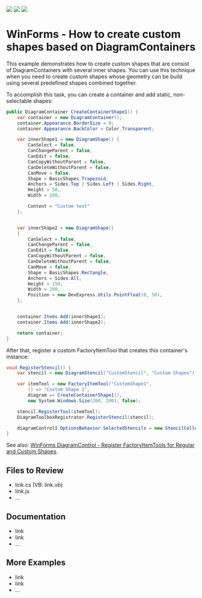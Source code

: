 <!-- default badges list -->
![](https://img.shields.io/endpoint?url=https://codecentral.devexpress.com/api/v1/VersionRange/659310713/17.1.3%2B)
[![](https://img.shields.io/badge/Open_in_DevExpress_Support_Center-FF7200?style=flat-square&logo=DevExpress&logoColor=white)](https://supportcenter.devexpress.com/ticket/details/T1174644)
[![](https://img.shields.io/badge/📖_How_to_use_DevExpress_Examples-e9f6fc?style=flat-square)](https://docs.devexpress.com/GeneralInformation/403183)
<!-- default badges end -->
# WinForms - How to create custom shapes based on DiagramContainers

This example demonstrates how to create custom shapes that are consist of DiagramContainers with several inner shapes. You can use this technique when you need to create custom shapes whose geometry can be build using several predefined shapes combined together.

To accomplish this task, you can create a container and add static, non-selectable shapes:

```cs
public DiagramContainer CreateContainerShape1() {
	var container = new DiagramContainer();
	container.Appearance.BorderSize = 0;
	container.Appearance.BackColor = Color.Transparent;

	var innerShape1 = new DiagramShape() {
		CanSelect = false,
		CanChangeParent = false,
		CanEdit = false,
		CanCopyWithoutParent = false,
		CanDeleteWithoutParent = false,
		CanMove = false,
		Shape = BasicShapes.Trapezoid,
		Anchors = Sides.Top | Sides.Left | Sides.Right,
		Height = 50,
		Width = 200,

		Content = "Custom text"
	};


	var innerShape2 = new DiagramShape()
	{
		CanSelect = false,
		CanChangeParent = false,
		CanEdit = false,
		CanCopyWithoutParent = false,
		CanDeleteWithoutParent = false,
		CanMove = false,
		Shape = BasicShapes.Rectangle,
		Anchors = Sides.All,
		Height = 150,
		Width = 200,
		Position = new DevExpress.Utils.PointFloat(0, 50),
	};


	container.Items.Add(innerShape1);
	container.Items.Add(innerShape2);

	return container;
}

```

After that, register a custom FactoryItemTool that creates this container's instance:

```cs
void RegisterStencil() {
	var stencil = new DiagramStencil("CustomStencil", "Custom Shapes");

	var itemTool = new FactoryItemTool("CustomShape1",
		() => "Custom Shape 1",
		diagram => CreateContainerShape1(),
		new System.Windows.Size(200, 200), false);

	stencil.RegisterTool(itemTool);
	DiagramToolboxRegistrator.RegisterStencil(stencil);

	diagramControl1.OptionsBehavior.SelectedStencils = new StencilCollection() { "CustomStencil" };
}

```

See also: [WinForms DiagramControl - Register FactoryItemTools for Regular and Custom Shapes](https://supportcenter.devexpress.com/internal/ticket/details/T1174024).
## Files to Review

- link.cs (VB: link.vb)
- link.js
- ...

## Documentation

- link
- link
- ...

## More Examples

- link
- link
- ...
